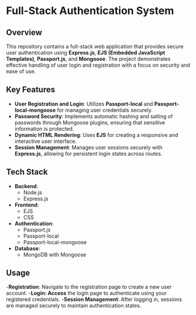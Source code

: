 # Full-Stack Authentication System

## Overview

This repository contains a full-stack web application that provides secure user authentication using **Express.js**, **EJS (Embedded JavaScript Templates)**, **Passport.js**, and **Mongoose**. The project demonstrates effective handling of user login and registration with a focus on security and ease of use.

## Key Features

- **User Registration and Login**: Utilizes **Passport-local** and **Passport-local-mongoose** for managing user credentials securely.
- **Password Security**: Implements automatic hashing and salting of passwords through Mongoose plugins, ensuring that sensitive information is protected.
- **Dynamic HTML Rendering**: Uses **EJS** for creating a responsive and interactive user interface.
- **Session Management**: Manages user sessions securely with **Express.js**, allowing for persistent login states across routes.

## Tech Stack

- **Backend**: 
  - Node.js
  - Express.js
- **Frontend**: 
  - EJS
  - CSS
- **Authentication**: 
  - Passport.js
  - Passport-local
  - Passport-local-mongoose
- **Database**: 
  - MongoDB with Mongoose

## Usage
-**Registration**: Navigate to the registration page to create a new user account.
-**Login: Access** the login page to authenticate using your registered credentials.
-**Session Management**: After logging in, sessions are managed securely to maintain authentication states.
